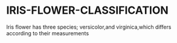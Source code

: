 # IRIS-FLOWER-CLASSIFICATION
Iris flower has three species; versicolor,and virginica,which differs according to their measurements
